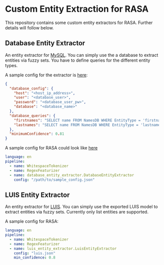 # Custom Entity Extraction for RASA
This repository contains some custom entity extractors for RASA. Further details will follow below.

## Database Entity Extractor
An entity extractor for [MySQL](https://www.mysql.com/). You can simply use the a database to extract entities via fuzzy sets. You have to define queries for the different entity types.

A sample config for the extractor is [here](rasa_cer_config_sample_db.json):

```json
{
  "database_config": {
    "host": "<host_ip_address>",
    "user": "<database_user>",
    "password": "<database_user_pw>",
    "database": "<database_name>"
  },
  "database_queries": {
    "firstnames": "SELECT name FROM NamesDB WHERE EntityType = 'firstname';",
    "lastnames": "SELECT name FROM NamesDB WHERE EntityType = 'lastname';"
  },
  "minimumConfidence": 0.81
}
```

A sample config for RASA could look like [here](rasa_config_sample_db.yml)
```yml
language: en
pipeline:
  - name: WhitespaceTokenizer
  - name: RegexFeaturizer
  - name: database_entity_extractor.DatabaseEntityExtractor
    config: "/path/to/sample_config.json"
```

## LUIS Entity Extractor
An entity extractor for [LUIS](https://www.luis.ai). You can simply use the exported LUIS model to extract entities via fuzzy sets. Currently only list entities are supported.

A sample config for RASA:

```yml
language: en
pipeline:
  - name: WhitespaceTokenizer
  - name: RegexFeaturizer
  - name: luis_entity_extractor.LuisEntityExtractor
    config: "luis.json"
    min_confidence: 0.8
```
